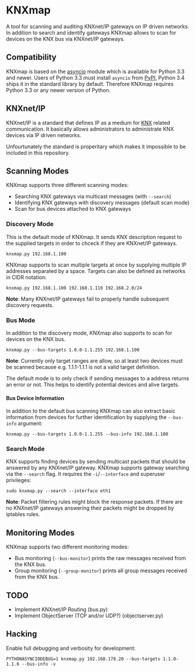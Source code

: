 # KNXmap

A tool for scanning and auditing KNXnet/IP gateways on IP driven networks. In addition to search and identify gateways KNXmap allows to scan for devices on the KNX bus via KNXnet/IP gateways.

## Compatibility

KNXmap is based on the [asyncio](https://docs.python.org/3/library/asyncio.html) module which is available for Python 3.3 and newer. Users of Python 3.3 must install `asyncio` from [PyPI](https://pypi.python.org/pypi), Python 3.4 ships it in the standard library by default. Therefore KNXmap requires Python 3.3 or any newer version of Python.

## KNXnet/IP

KNXnet/IP is a standard that defines IP as a medium for [KNX](https://www.knx.org/knx-en/index.php) related communication. It basically allows administrators to administrate KNX devices via IP driven networks.

Unfourtunately the standard is properitary which makes it impossible to be included in this repository.

## Scanning Modes

KNXmap supports three different scanning modes:

* Searching KNX gateways via multicast messages (with `--search`)
* Identifying KNX gateways with discovery messages (default scan mode)
* Scan for bus devices attached to KNX gateways

### Discovery Mode

This is the default mode of KNXmap. It sends KNX description request to the supplied targets in order to chceck if they are KNXnet/IP gateways.

```
knxmap.py 192.168.1.100
```

KNXmap supports to scan multiple targets at once by supplying multiple IP addresses separated by a space. Targets can also be defined as networks in CIDR notation:

```
knxmap.py 192.168.1.100 192.168.1.110 192.168.2.0/24
```

**Note**: Many KNXnet/IP gateways fail to properly handle subsequent discovery requests.

### Bus Mode

In addition to the discovery mode, KNXmap also supports to scan for devices on the KNX bus.

```
knxmap.py --bus-targets 1.0.0-1.1.255 192.168.1.100
```

**Note**: Currently only target ranges are allow, so at least two devices must be scanned because e.g. 1.1.1-1.1.1 is not a valid target definition.

The default mode is to only check if sending messages to a address returns an error or not. This helps to identify potential devices and alive targets.

#### Bus Device Information

In addition to the default bus scanning KNXmap can also extract basic information from devices for further identification by supplying the `--bus-info` argument:

```
knxmap.py --bus-targets 1.0.0-1.1.255 --bus-info 192.168.1.100
```

### Search Mode

KNX supports finding devices by sending multicast packets that should be answered by any KNXnet/IP gateway. KNXmap supports gateway searching via the `--search` flag. It requires the `-i`/`--interface` and superuser privileges:

```
sudo knxmap.py --search --interface eth1
```

**Note**: Packet filtering rules might block the response packets. If there are no KNXnet/IP gateways answering their packets might be dropped by iptables rules.

## Monitoring Modes

KNXmap supports two different monitoring modes:

* Bus monitoring (`--bus-monitor`) prints the raw messages received from the KNX bus.
* Group monitoring (`--group-monitor`) prints all group messages received from the KNX bus.

## TODO
 
- Implement KNXnet/IP Routing (bus.py)
- Implement ObjectServer (TCP and/or UDP?) (objectserver.py)

## Hacking

Enable full debugging and verbosity for development:

```
PYTHONASYNCIODEBUG=1 knxmap.py 192.168.178.20 --bus-targets 1.1.0-1.1.6 --bus-info -v
```